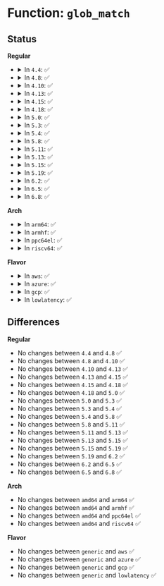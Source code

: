 # Function: <code>glob_match</code>

## Status
<b>Regular</b>
<ul>
<li>
<details>
<summary>In <code>4.4</code>: ✅</summary>

```c
bool glob_match(const char *pat, const char *str);
```

**Collision:** Unique Global

**Inline:** No

**Transformation:** False

**Instances:**

```
In lib/glob.c (ffffffff81416360)
Location: lib/glob.c:40
Inline: False
Direct callers:
  - drivers/ata/libata-core.c:ata_dev_blacklisted
  - drivers/ata/libata-core.c:ata_dev_blacklisted
```
**Symbols:**

```
ffffffff81416360-ffffffff814164f6: glob_match (STB_GLOBAL)
```
</details>
</li>
<li>
<details>
<summary>In <code>4.8</code>: ✅</summary>

```c
bool glob_match(const char *pat, const char *str);
```

**Collision:** Unique Global

**Inline:** No

**Transformation:** False

**Instances:**

```
In lib/glob.c (ffffffff8145e1c0)
Location: lib/glob.c:40
Inline: False
Direct callers:
  - drivers/ata/libata-core.c:ata_dev_blacklisted
  - drivers/ata/libata-core.c:ata_dev_blacklisted
```
**Symbols:**

```
ffffffff8145e1c0-ffffffff8145e372: glob_match (STB_GLOBAL)
```
</details>
</li>
<li>
<details>
<summary>In <code>4.10</code>: ✅</summary>

```c
bool glob_match(const char *pat, const char *str);
```

**Collision:** Unique Global

**Inline:** No

**Transformation:** False

**Instances:**

```
In lib/glob.c (ffffffff8147cc90)
Location: lib/glob.c:40
Inline: False
Direct callers:
  - kernel/trace/ftrace.c:ftrace_match
  - kernel/trace/trace_events_filter.c:regex_match_glob
  - drivers/ata/libata-core.c:ata_dev_blacklisted
  - drivers/ata/libata-core.c:ata_dev_blacklisted
```
**Symbols:**

```
ffffffff8147cc90-ffffffff8147ce42: glob_match (STB_GLOBAL)
```
</details>
</li>
<li>
<details>
<summary>In <code>4.13</code>: ✅</summary>

```c
bool glob_match(const char *pat, const char *str);
```

**Collision:** Unique Global

**Inline:** No

**Transformation:** False

**Instances:**

```
In lib/glob.c (ffffffff81485f40)
Location: lib/glob.c:40
Inline: False
Direct callers:
  - kernel/trace/ftrace.c:ftrace_match
  - kernel/trace/trace_events_filter.c:regex_match_glob
  - drivers/ata/libata-core.c:ata_dev_blacklisted
  - drivers/ata/libata-core.c:ata_dev_blacklisted
```
**Symbols:**

```
ffffffff81485f40-ffffffff814860f4: glob_match (STB_GLOBAL)
```
</details>
</li>
<li>
<details>
<summary>In <code>4.15</code>: ✅</summary>

```c
bool glob_match(const char *pat, const char *str);
```

**Collision:** Unique Global

**Inline:** No

**Transformation:** False

**Instances:**

```
In lib/glob.c (ffffffff814c20c0)
Location: lib/glob.c:40
Inline: False
Direct callers:
  - kernel/trace/ftrace.c:ftrace_match
  - kernel/trace/trace_events_filter.c:regex_match_glob
  - drivers/ata/libata-core.c:ata_dev_blacklisted
  - drivers/ata/libata-core.c:ata_dev_blacklisted
```
**Symbols:**

```
ffffffff814c20c0-ffffffff814c2274: glob_match (STB_GLOBAL)
```
</details>
</li>
<li>
<details>
<summary>In <code>4.18</code>: ✅</summary>

```c
bool glob_match(const char *pat, const char *str);
```

**Collision:** Unique Global

**Inline:** No

**Transformation:** False

**Instances:**

```
In lib/glob.c (ffffffff814f3010)
Location: lib/glob.c:40
Inline: False
Direct callers:
  - kernel/trace/ftrace.c:ftrace_match
  - kernel/trace/trace_events_filter.c:regex_match_glob
  - drivers/ata/libata-core.c:ata_dev_blacklisted
  - drivers/ata/libata-core.c:ata_dev_blacklisted
```
**Symbols:**

```
ffffffff814f3010-ffffffff814f31c4: glob_match (STB_GLOBAL)
```
</details>
</li>
<li>
<details>
<summary>In <code>5.0</code>: ✅</summary>

```c
bool glob_match(const char *pat, const char *str);
```

**Collision:** Unique Global

**Inline:** No

**Transformation:** False

**Instances:**

```
In lib/glob.c (ffffffff81507340)
Location: lib/glob.c:40
Inline: False
Direct callers:
  - kernel/trace/ftrace.c:ftrace_match
  - kernel/trace/trace_events_filter.c:regex_match_glob
  - drivers/ata/libata-core.c:ata_dev_blacklisted
  - drivers/ata/libata-core.c:ata_dev_blacklisted
```
**Symbols:**

```
ffffffff81507340-ffffffff815074f4: glob_match (STB_GLOBAL)
```
</details>
</li>
<li>
<details>
<summary>In <code>5.3</code>: ✅</summary>

```c
bool glob_match(const char *pat, const char *str);
```

**Collision:** Unique Global

**Inline:** No

**Transformation:** False

**Instances:**

```
In lib/glob.c (ffffffff81535540)
Location: lib/glob.c:40
Inline: False
Direct callers:
  - kernel/trace/ftrace.c:ftrace_match
  - kernel/trace/trace_events_filter.c:regex_match_glob
  - drivers/ata/libata-core.c:ata_dev_blacklisted
  - drivers/ata/libata-core.c:ata_dev_blacklisted
```
**Symbols:**

```
ffffffff81535540-ffffffff815356f6: glob_match (STB_GLOBAL)
```
</details>
</li>
<li>
<details>
<summary>In <code>5.4</code>: ✅</summary>

```c
bool glob_match(const char *pat, const char *str);
```

**Collision:** Unique Global

**Inline:** No

**Transformation:** False

**Instances:**

```
In lib/glob.c (ffffffff81556350)
Location: lib/glob.c:40
Inline: False
Direct callers:
  - kernel/trace/ftrace.c:ftrace_match
  - kernel/trace/trace_events_filter.c:regex_match_glob
  - drivers/ata/libata-core.c:ata_dev_blacklisted
  - drivers/ata/libata-core.c:ata_dev_blacklisted
```
**Symbols:**

```
ffffffff81556350-ffffffff81556506: glob_match (STB_GLOBAL)
```
</details>
</li>
<li>
<details>
<summary>In <code>5.8</code>: ✅</summary>

```c
bool glob_match(const char *pat, const char *str);
```

**Collision:** Unique Global

**Inline:** No

**Transformation:** False

**Instances:**

```
In lib/glob.c (ffffffff815dfbe0)
Location: lib/glob.c:40
Inline: False
Direct callers:
  - kernel/trace/ftrace.c:ftrace_match
  - kernel/trace/trace_events_filter.c:regex_match_glob
  - drivers/ata/libata-core.c:ata_dev_blacklisted
  - drivers/ata/libata-core.c:ata_dev_blacklisted
```
**Symbols:**

```
ffffffff815dfbe0-ffffffff815dfd98: glob_match (STB_GLOBAL)
```
</details>
</li>
<li>
<details>
<summary>In <code>5.11</code>: ✅</summary>

```c
bool glob_match(const char *pat, const char *str);
```

**Collision:** Unique Global

**Inline:** No

**Transformation:** False

**Instances:**

```
In lib/glob.c (ffffffff815fd360)
Location: lib/glob.c:40
Inline: False
Direct callers:
  - kernel/trace/ftrace.c:ftrace_match
  - kernel/trace/trace_events_filter.c:regex_match_glob
  - drivers/ata/libata-core.c:ata_dev_blacklisted
  - drivers/ata/libata-core.c:ata_dev_blacklisted
```
**Symbols:**

```
ffffffff815fd360-ffffffff815fd518: glob_match (STB_GLOBAL)
```
</details>
</li>
<li>
<details>
<summary>In <code>5.13</code>: ✅</summary>

```c
bool glob_match(const char *pat, const char *str);
```

**Collision:** Unique Global

**Inline:** No

**Transformation:** False

**Instances:**

```
In lib/glob.c (ffffffff815e0110)
Location: lib/glob.c:40
Inline: False
Direct callers:
  - kernel/trace/ftrace.c:ftrace_match
  - kernel/trace/trace_events_filter.c:regex_match_glob
  - drivers/ata/libata-core.c:ata_dev_blacklisted
  - drivers/ata/libata-core.c:ata_dev_blacklisted
```
**Symbols:**

```
ffffffff815e0110-ffffffff815e0285: glob_match (STB_GLOBAL)
```
</details>
</li>
<li>
<details>
<summary>In <code>5.15</code>: ✅</summary>

```c
bool glob_match(const char *pat, const char *str);
```

**Collision:** Unique Global

**Inline:** No

**Transformation:** False

**Instances:**

```
In lib/glob.c (ffffffff8164be20)
Location: lib/glob.c:40
Inline: False
Direct callers:
  - kernel/trace/ftrace.c:ftrace_match
  - kernel/trace/trace_events_filter.c:regex_match_glob
  - drivers/ata/libata-core.c:ata_dev_blacklisted
  - drivers/ata/libata-core.c:ata_dev_blacklisted
```
**Symbols:**

```
ffffffff8164be20-ffffffff8164bf95: glob_match (STB_GLOBAL)
```
</details>
</li>
<li>
<details>
<summary>In <code>5.19</code>: ✅</summary>

```c
bool glob_match(const char *pat, const char *str);
```

**Collision:** Unique Global

**Inline:** No

**Transformation:** False

**Instances:**

```
In lib/glob.c (ffffffff81762980)
Location: lib/glob.c:40
Inline: False
Direct callers:
  - kernel/trace/ftrace.c:ftrace_match
  - kernel/trace/trace_events_filter.c:regex_match_glob
  - drivers/ata/libata-core.c:ata_dev_blacklisted
  - drivers/ata/libata-core.c:ata_dev_blacklisted
```
**Symbols:**

```
ffffffff81762980-ffffffff81762b56: glob_match (STB_GLOBAL)
```
</details>
</li>
<li>
<details>
<summary>In <code>6.2</code>: ✅</summary>

```c
bool glob_match(const char *pat, const char *str);
```

**Collision:** Unique Global

**Inline:** No

**Transformation:** False

**Instances:**

```
In lib/glob.c (ffffffff81891840)
Location: lib/glob.c:40
Inline: False
Direct callers:
  - kernel/trace/ftrace.c:ftrace_match
  - kernel/trace/trace_events_filter.c:regex_match_glob
  - drivers/ata/libata-core.c:ata_dev_blacklisted
  - drivers/ata/libata-core.c:ata_dev_blacklisted
```
**Symbols:**

```
ffffffff81891840-ffffffff81891a1d: glob_match (STB_GLOBAL)
```
</details>
</li>
<li>
<details>
<summary>In <code>6.5</code>: ✅</summary>

```c
bool glob_match(const char *pat, const char *str);
```

**Collision:** Unique Global

**Inline:** No

**Transformation:** False

**Instances:**

```
In lib/glob.c (ffffffff818d3cb0)
Location: lib/glob.c:40
Inline: False
Direct callers:
  - kernel/trace/ftrace.c:ftrace_match
  - kernel/trace/trace_events_filter.c:regex_match_glob
  - drivers/ata/libata-core.c:ata_dev_blacklisted
  - drivers/ata/libata-core.c:ata_dev_blacklisted
```
**Symbols:**

```
ffffffff818d3cb0-ffffffff818d3e99: glob_match (STB_GLOBAL)
```
</details>
</li>
<li>
<details>
<summary>In <code>6.8</code>: ✅</summary>

```c
bool glob_match(const char *pat, const char *str);
```

**Collision:** Unique Global

**Inline:** No

**Transformation:** False

**Instances:**

```
In lib/glob.c (ffffffff81926130)
Location: lib/glob.c:40
Inline: False
Direct callers:
  - kernel/trace/ftrace.c:ftrace_match
  - kernel/trace/trace_events_filter.c:regex_match_glob
  - drivers/ata/libata-core.c:ata_dev_blacklisted
  - drivers/ata/libata-core.c:ata_dev_blacklisted
```
**Symbols:**

```
ffffffff81926130-ffffffff81926319: glob_match (STB_GLOBAL)
```
</details>
</li>
</ul>
<b>Arch</b>
<ul>
<li>
<details>
<summary>In <code>arm64</code>: ✅</summary>

```c
bool glob_match(const char *pat, const char *str);
```

**Collision:** Unique Global

**Inline:** No

**Transformation:** False

**Instances:**

```
In lib/glob.c (ffff800010662c38)
Location: lib/glob.c:40
Inline: False
Direct callers:
  - kernel/trace/ftrace.c:ftrace_match
  - kernel/trace/trace_events_filter.c:regex_match_glob
  - drivers/ata/libata-core.c:ata_dev_blacklisted
  - drivers/ata/libata-core.c:ata_dev_blacklisted
```
**Symbols:**

```
ffff800010662c38-ffff800010662df8: glob_match (STB_GLOBAL)
```
</details>
</li>
<li>
<details>
<summary>In <code>armhf</code>: ✅</summary>

```c
bool glob_match(const char *pat, const char *str);
```

**Collision:** Unique Global

**Inline:** No

**Transformation:** False

**Instances:**

```
In lib/glob.c (c080b874)
Location: lib/glob.c:40
Inline: False
Direct callers:
  - kernel/trace/ftrace.c:ftrace_match
  - kernel/trace/trace_events_filter.c:regex_match_glob
  - drivers/ata/libata-core.c:ata_dev_blacklisted
  - drivers/ata/libata-core.c:ata_dev_blacklisted
```
**Symbols:**

```
c080b874-c080ba48: glob_match (STB_GLOBAL)
```
</details>
</li>
<li>
<details>
<summary>In <code>ppc64el</code>: ✅</summary>

```c
bool glob_match(const char *pat, const char *str);
```

**Collision:** Unique Global

**Inline:** No

**Transformation:** False

**Instances:**

```
In lib/glob.c (c0000000008170a0)
Location: lib/glob.c:40
Inline: False
Direct callers:
  - kernel/trace/ftrace.c:ftrace_match
  - kernel/trace/trace_events_filter.c:regex_match_glob
  - drivers/ata/libata-core.c:ata_dev_blacklisted
  - drivers/ata/libata-core.c:ata_dev_blacklisted
```
**Symbols:**

```
c0000000008170a0-c0000000008172ec: glob_match (STB_GLOBAL)
```
</details>
</li>
<li>
<details>
<summary>In <code>riscv64</code>: ✅</summary>

```c
bool glob_match(const char *pat, const char *str);
```

**Collision:** Unique Global

**Inline:** No

**Transformation:** False

**Instances:**

```
In lib/glob.c (ffffffe00048f368)
Location: lib/glob.c:40
Inline: False
Direct callers:
  - kernel/trace/ftrace.c:ftrace_match
  - kernel/trace/trace_events_filter.c:regex_match_glob
  - drivers/ata/libata-core.c:ata_dev_blacklisted
  - drivers/ata/libata-core.c:ata_dev_blacklisted
```
**Symbols:**

```
ffffffe00048f368-ffffffe00048f4dc: glob_match (STB_GLOBAL)
```
</details>
</li>
</ul>
<b>Flavor</b>
<ul>
<li>
<details>
<summary>In <code>aws</code>: ✅</summary>

```c
bool glob_match(const char *pat, const char *str);
```

**Collision:** Unique Global

**Inline:** No

**Transformation:** False

**Instances:**

```
In lib/glob.c (ffffffff8154e930)
Location: lib/glob.c:40
Inline: False
Direct callers:
  - kernel/trace/ftrace.c:ftrace_match
  - kernel/trace/trace_events_filter.c:regex_match_glob
  - drivers/ata/libata-core.c:ata_dev_blacklisted
  - drivers/ata/libata-core.c:ata_dev_blacklisted
```
**Symbols:**

```
ffffffff8154e930-ffffffff8154eae6: glob_match (STB_GLOBAL)
```
</details>
</li>
<li>
<details>
<summary>In <code>azure</code>: ✅</summary>

```c
bool glob_match(const char *pat, const char *str);
```

**Collision:** Unique Global

**Inline:** No

**Transformation:** False

**Instances:**

```
In lib/glob.c (ffffffff8153ec10)
Location: lib/glob.c:40
Inline: False
Direct callers:
  - kernel/trace/ftrace.c:ftrace_match
  - kernel/trace/trace_events_filter.c:regex_match_glob
  - drivers/ata/libata-core.c:ata_dev_blacklisted
  - drivers/ata/libata-core.c:ata_dev_blacklisted
```
**Symbols:**

```
ffffffff8153ec10-ffffffff8153edc6: glob_match (STB_GLOBAL)
```
</details>
</li>
<li>
<details>
<summary>In <code>gcp</code>: ✅</summary>

```c
bool glob_match(const char *pat, const char *str);
```

**Collision:** Unique Global

**Inline:** No

**Transformation:** False

**Instances:**

```
In lib/glob.c (ffffffff8154a670)
Location: lib/glob.c:40
Inline: False
Direct callers:
  - kernel/trace/ftrace.c:ftrace_match
  - kernel/trace/trace_events_filter.c:regex_match_glob
  - drivers/ata/libata-core.c:ata_dev_blacklisted
  - drivers/ata/libata-core.c:ata_dev_blacklisted
```
**Symbols:**

```
ffffffff8154a670-ffffffff8154a826: glob_match (STB_GLOBAL)
```
</details>
</li>
<li>
<details>
<summary>In <code>lowlatency</code>: ✅</summary>

```c
bool glob_match(const char *pat, const char *str);
```

**Collision:** Unique Global

**Inline:** No

**Transformation:** False

**Instances:**

```
In lib/glob.c (ffffffff815644c0)
Location: lib/glob.c:40
Inline: False
Direct callers:
  - kernel/trace/ftrace.c:ftrace_match
  - kernel/trace/trace_events_filter.c:regex_match_glob
  - drivers/ata/libata-core.c:ata_dev_blacklisted
  - drivers/ata/libata-core.c:ata_dev_blacklisted
```
**Symbols:**

```
ffffffff815644c0-ffffffff81564676: glob_match (STB_GLOBAL)
```
</details>
</li>
</ul>

## Differences
<b>Regular</b>
<ul>
<li>
No changes between <code>4.4</code> and <code>4.8</code> ✅
</li>
<li>
No changes between <code>4.8</code> and <code>4.10</code> ✅
</li>
<li>
No changes between <code>4.10</code> and <code>4.13</code> ✅
</li>
<li>
No changes between <code>4.13</code> and <code>4.15</code> ✅
</li>
<li>
No changes between <code>4.15</code> and <code>4.18</code> ✅
</li>
<li>
No changes between <code>4.18</code> and <code>5.0</code> ✅
</li>
<li>
No changes between <code>5.0</code> and <code>5.3</code> ✅
</li>
<li>
No changes between <code>5.3</code> and <code>5.4</code> ✅
</li>
<li>
No changes between <code>5.4</code> and <code>5.8</code> ✅
</li>
<li>
No changes between <code>5.8</code> and <code>5.11</code> ✅
</li>
<li>
No changes between <code>5.11</code> and <code>5.13</code> ✅
</li>
<li>
No changes between <code>5.13</code> and <code>5.15</code> ✅
</li>
<li>
No changes between <code>5.15</code> and <code>5.19</code> ✅
</li>
<li>
No changes between <code>5.19</code> and <code>6.2</code> ✅
</li>
<li>
No changes between <code>6.2</code> and <code>6.5</code> ✅
</li>
<li>
No changes between <code>6.5</code> and <code>6.8</code> ✅
</li>
</ul>
<b>Arch</b>
<ul>
<li>
No changes between <code>amd64</code> and <code>arm64</code> ✅
</li>
<li>
No changes between <code>amd64</code> and <code>armhf</code> ✅
</li>
<li>
No changes between <code>amd64</code> and <code>ppc64el</code> ✅
</li>
<li>
No changes between <code>amd64</code> and <code>riscv64</code> ✅
</li>
</ul>
<b>Flavor</b>
<ul>
<li>
No changes between <code>generic</code> and <code>aws</code> ✅
</li>
<li>
No changes between <code>generic</code> and <code>azure</code> ✅
</li>
<li>
No changes between <code>generic</code> and <code>gcp</code> ✅
</li>
<li>
No changes between <code>generic</code> and <code>lowlatency</code> ✅
</li>
</ul>
